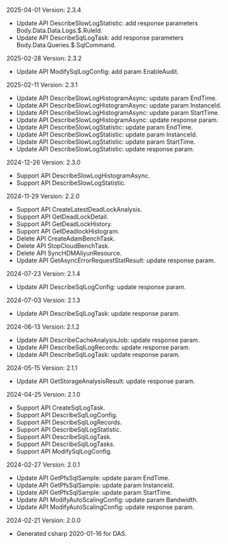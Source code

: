 2025-04-01 Version: 2.3.4
- Update API DescribeSlowLogStatistic: add response parameters Body.Data.Data.Logs.$.RuleId.
- Update API DescribeSqlLogTask: add response parameters Body.Data.Queries.$.SqlCommand.


2025-02-28 Version: 2.3.2
- Update API ModifySqlLogConfig: add param EnableAudit.


2025-02-11 Version: 2.3.1
- Update API DescribeSlowLogHistogramAsync: update param EndTime.
- Update API DescribeSlowLogHistogramAsync: update param InstanceId.
- Update API DescribeSlowLogHistogramAsync: update param StartTime.
- Update API DescribeSlowLogHistogramAsync: update response param.
- Update API DescribeSlowLogStatistic: update param EndTime.
- Update API DescribeSlowLogStatistic: update param InstanceId.
- Update API DescribeSlowLogStatistic: update param StartTime.
- Update API DescribeSlowLogStatistic: update response param.


2024-12-26 Version: 2.3.0
- Support API DescribeSlowLogHistogramAsync.
- Support API DescribeSlowLogStatistic.


2024-11-29 Version: 2.2.0
- Support API CreateLatestDeadLockAnalysis.
- Support API GetDeadLockDetail.
- Support API GetDeadLockHistory.
- Support API GetDeadlockHistogram.
- Delete API CreateAdamBenchTask.
- Delete API StopCloudBenchTask.
- Delete API SyncHDMAliyunResource.
- Update API GetAsyncErrorRequestStatResult: update response param.


2024-07-23 Version: 2.1.4
- Update API DescribeSqlLogConfig: update response param.


2024-07-03 Version: 2.1.3
- Update API DescribeSqlLogTask: update response param.


2024-06-13 Version: 2.1.2
- Update API DescribeCacheAnalysisJob: update response param.
- Update API DescribeSqlLogRecords: update response param.
- Update API DescribeSqlLogTask: update response param.


2024-05-15 Version: 2.1.1
- Update API GetStorageAnalysisResult: update response param.


2024-04-25 Version: 2.1.0
- Support API CreateSqlLogTask.
- Support API DescribeSqlLogConfig.
- Support API DescribeSqlLogRecords.
- Support API DescribeSqlLogStatistic.
- Support API DescribeSqlLogTask.
- Support API DescribeSqlLogTasks.
- Support API ModifySqlLogConfig.


2024-02-27 Version: 2.0.1
- Update API GetPfsSqlSample: update param EndTime.
- Update API GetPfsSqlSample: update param InstanceId.
- Update API GetPfsSqlSample: update param StartTime.
- Update API ModifyAutoScalingConfig: update param Bandwidth.
- Update API ModifyAutoScalingConfig: update response param.


2024-02-21 Version: 2.0.0
- Generated csharp 2020-01-16 for DAS.

